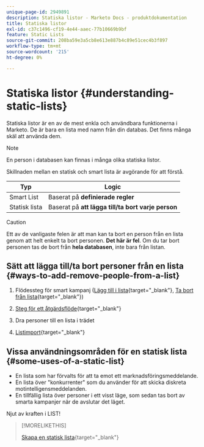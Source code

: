 ```yaml
---
unique-page-id: 2949891
description: Statiska listor - Marketo Docs - produktdokumentation
title: Statiska listor
exl-id: c37c1496-cf19-4e44-aaec-77b10669b9bf
feature: Static Lists
source-git-commit: 208ba59e3a5cb8e613e887b4c89e51cec4b3f897
workflow-type: tm+mt
source-wordcount: '215'
ht-degree: 0%

---
```


# Statiska listor {#understanding-static-lists}

Statiska listor är en av de mest enkla och användbara funktionerna i Marketo. De är bara en lista med namn från din databas. Det finns många skäl att använda dem.

>[!NOTE]
>
>En person i databasen kan finnas i många olika statiska listor.

Skillnaden mellan en statisk och smart lista är avgörande för att förstå.

| Typ | Logic |
|---|---|
| Smart List | Baserat på **definierade regler** |
| Statisk lista | Baserat på **att lägga till/ta bort varje person** |

>[!CAUTION]
>
>Ett av de vanligaste felen är att man kan ta bort en person från en lista genom att helt enkelt ta bort personen. **Det här är fel**. Om du tar bort personen tas de bort från **hela databasen**, inte bara från listan.

## Sätt att lägga till/ta bort personer från en lista {#ways-to-add-remove-people-from-a-list}

1. Flödessteg för smart kampanj ([Lägg till i lista](/help/marketo/product-docs/core-marketo-concepts/smart-campaigns/flow-actions/add-to-list.md){target="_blank"}, [Ta bort från lista](/help/marketo/product-docs/core-marketo-concepts/smart-campaigns/flow-actions/remove-from-list.md){target="_blank"})

1. [Steg för ett åtgärdsflöde](/help/marketo/product-docs/core-marketo-concepts/smart-lists-and-static-lists/using-smart-lists/run-a-single-flow-step-from-a-smart-list.md){target="_blank"}
1. Dra personer till en lista i trädet
1. [Listimport](/help/marketo/getting-started/quick-wins/import-a-list-of-people.md){target="_blank"}

## Vissa användningsområden för en statisk lista {#some-uses-of-a-static-list}

* En lista som har förvalts för att ta emot ett marknadsföringsmeddelande.
* En lista över &quot;konkurrenter&quot; som du använder för att skicka diskreta motintelligensmeddelanden.
* En tillfällig lista över personer i ett visst läge, som sedan tas bort av smarta kampanjer när de avslutar det läget.

Njut av kraften i LIST!

>[!MORELIKETHIS]
>
>[Skapa en statisk lista](/help/marketo/product-docs/core-marketo-concepts/smart-lists-and-static-lists/static-lists/create-a-static-list.md){target="_blank"}
